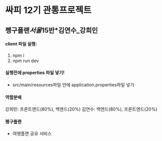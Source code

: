 # 싸피 12기 관통프로젝트
## 펭구플랜*서울*15반*김연수\_강희민

#### client 파일 실행:

1. npm i
2. npm run dev

#### 실행전에 properties 파일 넣기!
- src/main/resources파일 안에 application.properties파일 넣기

#### 역할분배
강희민: 프론트엔드(80%), 백엔드(20%)
김연수: 백엔드(80%), 프론트엔드(20%)

#### 펭구플랜
- 여행플랜 공유 서비스
